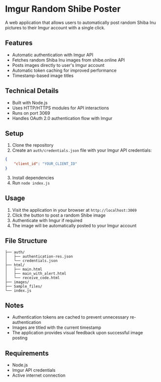 # Imgur Random Shibe Poster

A web application that allows users to automatically post random Shiba Inu pictures to their Imgur account with a single click.

## Features

- Automatic authentication with Imgur API
- Fetches random Shiba Inu images from shibe.online API
- Posts images directly to user's Imgur account
- Automatic token caching for improved performance
- Timestamp-based image titles

## Technical Details

- Built with Node.js
- Uses HTTP/HTTPS modules for API interactions
- Runs on port 3069
- Handles OAuth 2.0 authentication flow with Imgur

## Setup

1. Clone the repository
2. Create an `auth/credentials.json` file with your Imgur API credentials:
```json
{
    "client_id": "YOUR_CLIENT_ID"
}
```
3. Install dependencies
4. Run `node index.js`

## Usage

1. Visit the application in your browser at `http://localhost:3069`
2. Click the button to post a random Shibe image
3. Authenticate with Imgur if required
4. The image will be automatically posted to your Imgur account

## File Structure

```
├── auth/
│   ├── authentication-res.json
│   └── credentials.json
├── html/
│   ├── main.html
│   ├── main_with_alert.html
│   └── receive_code.html
├── images/
├── Sample_files/
└── index.js
```

## Notes

- Authentication tokens are cached to prevent unnecessary re-authentication
- Images are titled with the current timestamp
- The application provides visual feedback upon successful image posting

## Requirements

- Node.js
- Imgur API credentials
- Active internet connection
